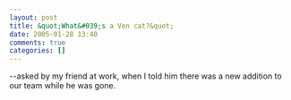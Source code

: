 ```yaml
---
layout: post
title: &quot;What&#039;s a Ven cat?&quot;
date: 2005-01-28 13:40
comments: true
categories: []
---
```

--asked by my friend at work, when I told him there was a new addition to our team while he was gone.
